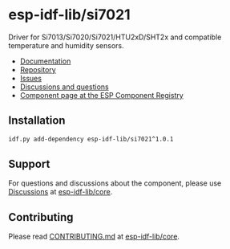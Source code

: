 # esp-idf-lib/si7021

Driver for Si7013/Si7020/Si7021/HTU2xD/SHT2x and compatible temperature and humidity sensors.

* [Documentation](https://esp-idf-lib.github.io/si7021/)
* [Repository](https://github.com/esp-idf-lib/si7021)
* [Issues](https://github.com/esp-idf-lib/si7021/issues)
* [Discussions and questions](https://github.com/esp-idf-lib/core/discussions)
* [Component page at the ESP Component Registry](https://components.espressif.com/components/esp-idf-lib/si7021)

## Installation

```sh
idf.py add-dependency esp-idf-lib/si7021^1.0.1
```

## Support

For questions and discussions about the component, please use
[Discussions](https://github.com/esp-idf-lib/core/discussions)
at [esp-idf-lib/core](https://github.com/esp-idf-lib/core).

## Contributing

Please read [CONTRIBUTING.md](https://github.com/esp-idf-lib/core/blob/main/CONTRIBUTING.md)
at [esp-idf-lib/core](https://github.com/esp-idf-lib/core).
